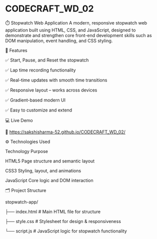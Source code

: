 # CODECRAFT_WD_02


⏱️ Stopwatch Web Application
A modern, responsive stopwatch web application built using HTML, CSS, and JavaScript, designed to demonstrate and strengthen core front-end development skills such as DOM manipulation, event handling, and CSS styling.

🚀 Features

✅ Start, Pause, and Reset the stopwatch

✅ Lap time recording functionality

✅ Real-time updates with smooth time transitions

✅ Responsive layout – works across devices

✅ Gradient-based modern UI

✅ Easy to customize and extend

💻 Live Demo

🔗 https://sakshisharma-52.github.io/CODECRAFT_WD_02/

⚙️ Technologies Used

Technology	Purpose

HTML5	Page structure and semantic layout

CSS3	Styling, layout, and animations

JavaScript	Core logic and DOM interaction

🗂️ Project Structure

stopwatch-app/

├── index.html      # Main HTML file for structure

├── style.css       # Stylesheet for design & responsiveness

└── script.js       # JavaScript logic for stopwatch functionality
